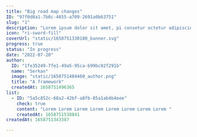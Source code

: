 ```yaml
---
title: "Big road map changes"
ID: "97f0d8a1-7b0c-4655-a709-2691a0b63751"
slug: "1"
description: "Lorem ipsum dolor sit amet, pi consetur octetur adipiscing premester kapaasd dsad sadasd"
icon: "ri-sword-fill"
coverUrl: "static/1658751330180_banner.svg"
progress: true
status: "In progress"
date: "2022-07-20"
author:
  ID: "1fe35249-7fe1-49a5-95ca-b99bc02f291b"
  name: "Serkan"
  image: "static/1658751484460_author.png"
  title: "A framework"
  createdAt: 1658751496365
list:
  - ID: "5a5c852c-68a2-42bf-a8fb-85a1ab4b4eee"
    check: true
    content: "Lorem Lorem Lorem Lorem Lorem Lorem Lorem Lorem "
    createdAt: 1658751538841
createdAt: 1658751343387

---
```

